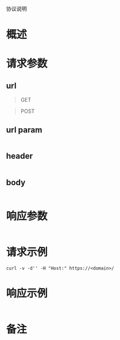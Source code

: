 <!-- coding:utf-8 -->

协议说明

# 概述 #

# 请求参数 #

## url ##
> GET

> POST

## url param ##

``` json

```

## header ##

``` json

```

## body ##

``` json

```

# 响应参数 #

``` json

```

# 请求示例 #

``` shell
curl -v -d'' -H "Host:" https://<domain>/
```

# 响应示例 #

``` json

```

# 备注 #
